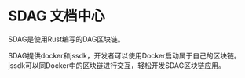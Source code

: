# SDAG 文档中心

SDAG是使用Rust编写的DAG区块链。

SDAG提供docker和jssdk，开发者可以使用Docker启动属于自己的区块链。jssdk可以同Docker中的区块链进行交互，轻松开发SDAG区块链应用。